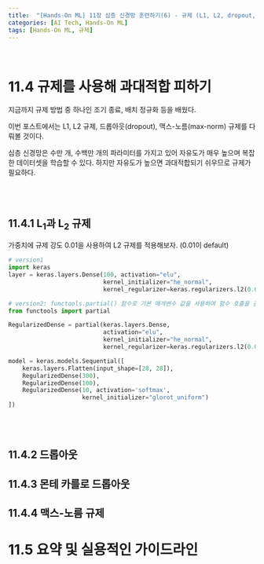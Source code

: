 ```yaml
---
title:  "[Hands-On ML] 11장 심층 신경망 훈련하기(6) - 규제 (L1, L2, dropout, max-norm)"
categories: [AI Tech, Hands-On ML]
tags: [Hands-On ML, 규제]
---
```

<br>

# 11.4 규제를 사용해 과대적합 피하기  

지금까지 규제 방법 중 하나인 조기 종료, 배치 정규화 등을 배웠다.  

이번 포스트에서는 L1, L2 규제, 드롭아웃(dropout), 맥스-노름(max-norm) 규제를 다뤄볼 것이다.  

심층 신경망은 수만 개, 수백만 개의 파라미터를 가지고 있어 자유도가 매우 높으며 복잡한 데이터셋을 학습할 수 있다. 하지만 자유도가 높으면 과대적합되기 쉬우므로 규제가 필요하다.



<br>
<br>

## 11.4.1 L<sub>1</sub>과 L<sub>2</sub> 규제  

가중치에 규제 강도 0.01을 사용하여 L2 규제를 적용해보자. (0.01이 default)



```python
# version1
import keras
layer = keras.layers.Dense(100, activation="elu",
                           kernel_initializer="he_normal",
                           kernel_regularizer=keras.regularizers.l2(0.01))
```


```python
# version2: functools.partial() 함수로 기본 매개변수 값을 사용하여 함수 호출을 감싼다.
from functools import partial

RegularizedDense = partial(keras.layers.Dense,
                           activation="elu",
                           kernel_initializer="he_normal",
                           kernel_regularizer=keras.regularizers.l2(0.01))

model = keras.models.Sequential([
    keras.layers.Flatten(input_shape=[28, 28]),
    RegularizedDense(300),
    RegularizedDense(100),
    RegularizedDense(10, activation='softmax',
                     kernel_initializer="glorot_uniform")
])
```
   

<br>
<br>


## 11.4.2 드롭아웃  

## 11.4.3 몬테 카를로 드롭아웃  

## 11.4.4 맥스-노름 규제  

# 11.5 요약 및 실용적인 가이드라인

